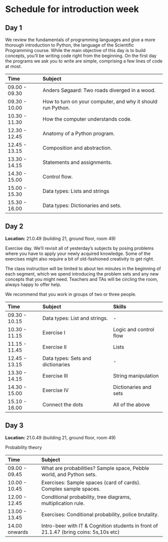# Schedule for introduction week 

## Day 1

We review the fundamentals of programming languages and give a more thorough introduction to Python, the language of the Scientific Programming course. While the main objective of this day is to build concepts, you’ll be writing code right from the beginning. On the first day the programs we ask you to write are simple, comprising a few lines of code at most.

| Time          | Subject |
|:-----         |:--------|
| 09.00 - 09.30 | Anders Søgaard: Two roads diverged in a wood. |
| 09.30 - 10.00 | How to turn on your computer, and why it should run Python. | 
| 10.30 - 11.30 | How the computer understands code. |
| 12.30 - 12.45 | Anatomy of a Python program. | 
| 12.45 - 13.15 | Composition and abstraction. | 
| 13.30 - 14.15 | Statements and assignments. |
| 14.30 - 15.00 | Control flow. | 
| 15.00 - 15.30 | Data types: Lists and strings| 
| 15.30 - 16.00 | Data types: Dictionaries and sets. | 

## Day 2

**Location:** 21.0.49 (building 21, ground floor, room 49)

Exercise day. We’ll revisit all of yesterday’s subjects by posing problems where you have to apply your newly acquired knowledge. Some of the exercises might also require a bit of old-fashioned creativity to get right.

The class instruction will be limited to about ten minutes in the beginning of each segment, which we spend introducing the problem sets and any new concepts that you might need. Teachers and TAs will be circling the room, always happy to offer help. 

We recommend that you work in groups of two or three people. 

| Time          | Subject | Skills | 
|:-----         |:--------| :-----|
| 09.30 - 10.15 | Data types: List and strings. | - |
| 10.30 - 11.15 | Exercise I | Logic and control flow |
| 11.15 - 11.45 | Exercise II | Lists | 
| 12.45 - 13.15 | Data types: Sets and dictionaries | - | 
| 13.30 - 14.15 | Exercise III | String manipulation |
| 14.30 - 15.00 | Exercise IV | Dictionaries and sets |
| 15.10 - 16.00 | Connect the dots | All of the above |


## Day 3

**Location:** 21.0.49 (building 21, ground floor, room 49)

Probability theory

| Time          | Subject |
|:-----         |:--------|
| 09.00 - 09.45 | What are probabilities? Sample space, Pebble world, and Python sets. | 
| 10.00 - 10.45 | Exercises: Sample spaces (card of cards). Complex sample spaces. | 
| 12.00 - 12.45 | Conditional probability, tree diagrams, multiplication rule.  |
| 13.00 - 13.45 | Exercises: Conditional probability, police brutality. | 
| 14.00 onwards | Intro-beer with IT & Cognition students in front of 21.1.47 (bring coins: 5s,10s etc) | 
